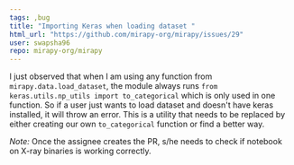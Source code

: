 ```yaml
---
tags: ,bug
title: "Importing Keras when loading dataset "
html_url: "https://github.com/mirapy-org/mirapy/issues/29"
user: swapsha96
repo: mirapy-org/mirapy
---
```


I just observed that when I am using any function from `mirapy.data.load_dataset`, the module always runs `from keras.utils.np_utils import to_categorical` which is only used in one function. So if a user just wants to load dataset and doesn't have keras installed, it will throw an error. This is a utility that needs to be replaced by either creating our own `to_categorical` function or find a better way.

*Note:* Once the assignee creates the PR, s/he needs to check if notebook on X-ray binaries is working correctly.